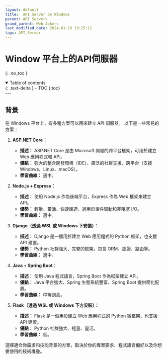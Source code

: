 ```yaml
---
layout: default
title:  API Server on Windows 
parent: API Servers
grand_parent: Web Jokers
last_modified_date: 2024-01-19 13:25:11
tags: API_Server 
---
```


# Window 平台上的API伺服器
{: .no_toc }

<details open markdown="block">
  <summary>
    Table of contents
  </summary>
  {: .text-delta }
- TOC
{:toc}
</details>
---

## 背景

在 Windows 平台上，有多種方案可以用來建立 API 伺服器。 以下是一些常見的方案：

1. **ASP.NET Core：**
   
    - **描述：** ASP.NET Core 是由 Microsoft 開發的跨平台框架，可用於建立 Web 應用程式和 API。
    - **優點：** 強大的整合開發環境（IDE）、廣泛的社群支援、跨平台（支援 Windows、Linux、macOS）。
    - **學習曲線：** 適中。

2. **Node.js + Express：**

    - **描述：** 使用 Node.js 作為後端平台，Express 作為 Web 框架來建立 API。
    - **優勢：** 輕量、靈活、快速建造、適用於事件驅動和非阻塞 I/O。
    - **學習曲線：** 適中。

3. **Django（透過 WSL 或 Windows 下安裝）：**

    - **描述：** Django 是一個用於建立 Web 應用程式的 Python 框架，也支援 API 建置。
    - **優勢：** Python 社群強大、完整的框架，包含 ORM、認證、路由等。
    - **學習曲線：** 適中。

4. **Java + Spring Boot：**

    - **描述：** 使用 Java 程式語言，Spring Boot 作為框架建立 API。
    - **優點：** Java 平台強大、Spring 生態系統豐富、Spring Boot 提供簡化配置。
    - **學習曲線：** 中等到高。

5. **Flask（透過 WSL 或 Windows 下方安裝）：**

    - **描述：** Flask 是一個用於建立 Web 應用程式的 Python 微框架，也支援 API 建置。
    - **優點：** Python 社群強大、輕量、靈活。
    - **學習曲線：** 低。

選擇適合你需求和技能背景的方案，取決於你的專案要求、程式語言偏好以及你想要使用的技術堆疊。

